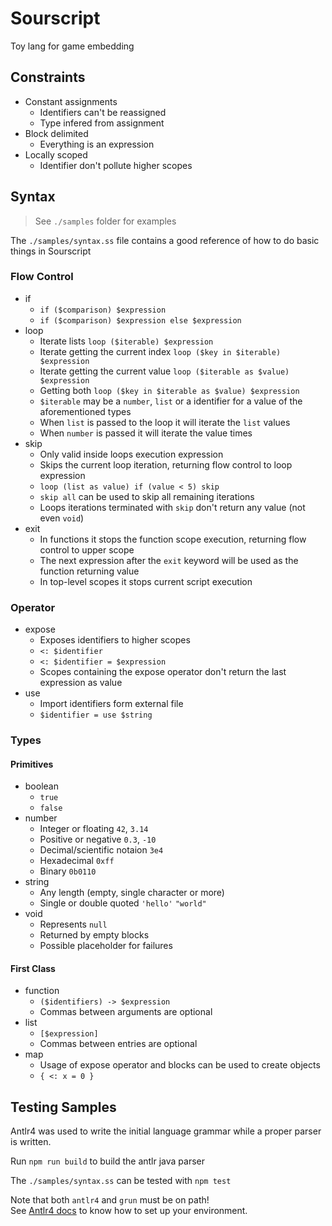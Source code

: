 # Sourscript
Toy lang for game embedding

## Constraints

- Constant assignments
  * Identifiers can't be reassigned
  * Type infered from assignment
- Block delimited
  * Everything is an expression
- Locally scoped
  * Identifier don't pollute higher scopes

## Syntax

> See `./samples` folder for examples

The `./samples/syntax.ss` file contains a good reference of how to do basic things in Sourscript

### Flow Control
  - if
    * `if ($comparison) $expression`
    * `if ($comparison) $expression else $expression`
  - loop
    * Iterate lists `loop ($iterable) $expression`
    * Iterate getting the current index `loop ($key in $iterable) $expression`
    * Iterate getting the current value `loop ($iterable as $value) $expression`
    * Getting both `loop ($key in $iterable as $value) $expression`
    * `$iterable` may be a `number`, `list` or a identifier for a value of the aforementioned types
    * When `list` is passed to the loop it will iterate the `list` values
    * When `number` is passed it will iterate the value times
  - skip
    * Only valid inside loops execution expression
    * Skips the current loop iteration, returning flow control to loop expression
    * `loop (list as value) if (value < 5) skip`
    * `skip all` can be used to skip all remaining iterations
    * Loops iterations terminated with `skip` don't return any value (not even `void`)
  - exit
    * In functions it stops the function scope execution, returning flow control to upper scope
    * The next expression after the `exit` keyword will be used as the function returning value
    * In top-level scopes it stops current script execution

### Operator
  - expose
    * Exposes identifiers to higher scopes
    * `<: $identifier`
    * `<: $identifier = $expression`
    * Scopes containing the expose operator don't return the last expression as value
  - use
    * Import identifiers form external file
    * `$identifier = use $string`

### Types

#### Primitives
  - boolean
    * `true`
    * `false`
  - number
    * Integer or floating `42`, `3.14`
    * Positive or negative `0.3`, `-10`
    * Decimal/scientific notaion `3e4`
    * Hexadecimal `0xff`
    * Binary `0b0110`
  - string
    * Any length (empty, single character or more)
    * Single or double quoted `'hello'` `"world"`
  - void
    * Represents `null`
    * Returned by empty blocks
    * Possible placeholder for failures

#### First Class
  - function
    * `($identifiers) -> $expression`
    * Commas between arguments are optional
  - list
    * `[$expression]`
    * Commas between entries are optional
  - map
    * Usage of expose operator and blocks can be used to create objects
    * `{ <: x = 0 }`

## Testing Samples

Antlr4 was used to write the initial language grammar while a proper parser is written.

Run `npm run build` to build the antlr java parser

The `./samples/syntax.ss` can be tested with `npm test`

Note that both `antlr4` and `grun` must be on path!  
See [Antlr4 docs](https://www.antlr.org/) to know how to set up your environment.
